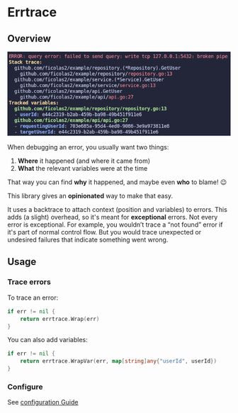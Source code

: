 # Errtrace
## Overview
![Preview](preview.png)

When debugging an error, you usually want two things:

1. **Where** it happened (and where it came from)  
2. **What** the relevant variables were at the time  

That way you can find **why** it happened, and maybe even **who** to blame! 😉

This library gives an **opinionated** way to make that easy.

It uses a backtrace to attach context (position and variables) to errors. This adds (a slight) overhead, so it's meant for **exceptional** errors. Not every error is exceptional.
For example, you wouldn’t trace a “not found” error if it's part of normal control flow. But you would trace unexpected or undesired failures that indicate something went wrong.

## Usage
### Trace errors
To trace an error:
```go
if err != nil {
    return errtrace.Wrap(err)
}
```
You can also add variables:
```go
if err != nil {
    return errtrace.WrapVar(err, map[string]any{"userId", userId})
}
```

### Configure
See [configuration Guide](docs/configure.md)

